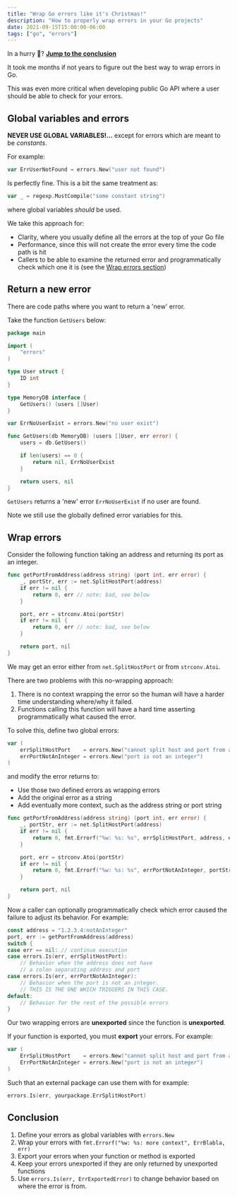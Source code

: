 ```yaml
---
title: "Wrap Go errors like it's Christmas!"
description: "How to properly wrap errors in your Go projects"
date: 2021-09-15T15:00:00-06:00
tags: ["go", "errors"]
---
```


In a hurry 🏃? [**Jump to the conclusion**](#Conclusion)

It took me months if not years to figure out the best way to wrap errors in Go.

This was even more critical when developing public Go API where a user should be able to check for your errors.

## Global variables and errors

**NEVER USE GLOBAL VARIABLES!...** except for errors which are meant to be *constants*.

For example:

```go
var ErrUserNotFound = errors.New("user not found")
```

Is perfectly fine. This is a bit the same treatment as:

```go
var _ = regexp.MustCompile("some constant string")
```

where global variables *should* be used.

We take this approach for:

- Clarity, where you usually define all the errors at the top of your Go file
- Performance, since this will not create the error every time the code path is hit
- Callers to be able to examine the returned error and programmatically check which one it is (see the [Wrap errors section](#Wrap-errors))

## Return a new error

There are code paths where you want to return a 'new' error.

Take the function `GetUsers` below:

```go
package main

import (
    "errors"
)

type User struct {
    ID int
}

type MemoryDB interface {
    GetUsers() (users []User)
}

var ErrNoUserExist = errors.New("no user exist")

func GetUsers(db MemoryDB) (users []User, err error) {
    users = db.GetUsers()

    if len(users) == 0 {
        return nil, ErrNoUserExist
    }

    return users, nil
}
```

`GetUsers` returns a 'new' error `ErrNoUserExist` if no user are found.

Note we still use the globally defined error variables for this.

## Wrap errors

Consider the following function taking an address and returning its port as an integer.

```go
func getPortFromAddress(address string) (port int, err error) {
    _, portStr, err := net.SplitHostPort(address)
    if err != nil {
        return 0, err // note: bad, see below
    }

    port, err = strconv.Atoi(portStr)
    if err != nil {
        return 0, err // note: bad, see below
    }

    return port, nil
}
```

We may get an error either from `net.SplitHostPort` or from `strconv.Atoi`.

There are two problems with this no-wrapping approach:

1. There is no context wrapping the error so the human will have a harder time understanding where/why it failed.
1. Functions calling this function will have a hard time asserting programmatically what caused the error.

To solve this, define two global errors:

```go
var (
    errSplitHostPort    = errors.New("cannot split host and port from address")
    errPortNotAnInteger = errors.New("port is not an integer")
)
```

and modify the error returns to:

- Use those two defined errors as wrapping errors
- Add the original error as a string
- Add eventually more context, such as the address string or port string

```go
func getPortFromAddress(address string) (port int, err error) {
    _, portStr, err := net.SplitHostPort(address)
    if err != nil {
        return 0, fmt.Errorf("%w: %s: %s", errSplitHostPort, address, err)
    }

    port, err = strconv.Atoi(portStr)
    if err != nil {
        return 0, fmt.Errorf("%w: %s: %s", errPortNotAnInteger, portStr, err)
    }

    return port, nil
}
```

Now a caller can optionally programmatically check which error caused the failure to adjust its behavior.
For example:

```go
const address = "1.2.3.4:notAnInteger"
port, err := getPortFromAddress(address)
switch {
case err == nil: // continue execution
case errors.Is(err, errSplitHostPort):
    // Behavior when the address does not have
    // a colon separating address and port
case errors.Is(err, errPortNotAnInteger):
    // Behavior when the port is not an integer.
    // THIS IS THE ONE WHICH TRIGGERS IN THIS CASE.
default:
    // Behavior for the rest of the possible errors
}
```

Our two wrapping errors are **unexported** since the function is **unexported**.

If your function is exported, you must **export** your errors. For example:

```go
var (
    ErrSplitHostPort    = errors.New("cannot split host and port from address")
    ErrPortNotAnInteger = errors.New("port is not an integer")
)
```

Such that an external package can use them with for example:

```go
errors.Is(err, yourpackage.ErrSplitHostPort)
```

## Conclusion

1. Define your errors as global variables with `errors.New`
2. Wrap your errors with `fmt.Errorf("%w: %s: more context", ErrBlabla, err)`
3. Export your errors when your function or method is exported
4. Keep your errors unexported if they are only returned by unexported functions
5. Use `errors.Is(err, ErrExportedError)` to change behavior based on where the error is from.
